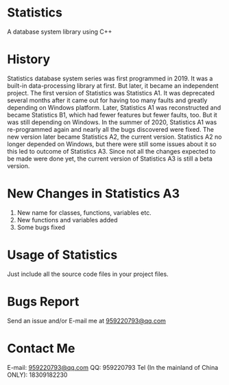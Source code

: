 # Statistics
A database system library using C++

# History
Statistics database system series was first programmed in 2019. It was a built-in data-processing library at first. But later, it became an independent project. The first version of Statistics was Statistics A1. It was deprecated several months after it came out for having too many faults and greatly depending on Windows platform. Later, Statistics A1 was reconstructed and became Statistics B1, which had fewer features but fewer faults, too. But it was still depending on Windows. In the summer of 2020, Statistics A1 was re-programmed again and nearly all the bugs discovered were fixed. The new version later became Statistics A2, the current version. Statistics A2 no longer depended on Windows, but there were still some issues about it so this led to outcome of Statistics A3. Since not all the changes expected to be made were done yet, the current version of Statistics A3 is still a beta version.

# New Changes in Statistics A3
1. New name for classes, functions, variables etc.
2. New functions and variables added
3. Some bugs fixed

# Usage of Statistics
Just include all the source code files in your project files.

# Bugs Report
Send an issue and/or E-mail me at 959220793@qq.com

# Contact Me
E-mail: 959220793@qq.com
QQ: 959220793
Tel (In the mainland of China ONLY): 18309182230
